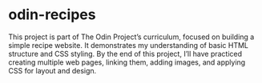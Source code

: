 # odin-recipes

This project is part of The Odin Project’s curriculum, focused on building a simple recipe website. It demonstrates my understanding of basic HTML structure and CSS styling. By the end of this project, I’ll have practiced creating multiple web pages, linking them, adding images, and applying CSS for layout and design. 
